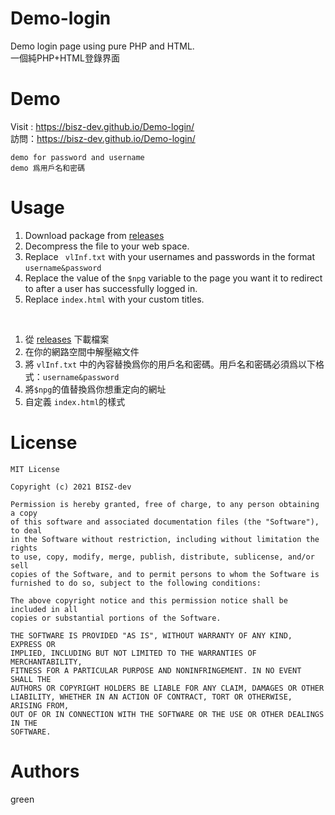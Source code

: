 # Demo-login
Demo login page using pure PHP and HTML. <br>
一個純PHP+HTML登錄界面

# Demo
Visit : https://bisz-dev.github.io/Demo-login/ <br>
訪問：https://bisz-dev.github.io/Demo-login/
```
demo for password and username
demo 爲用戶名和密碼
```

# Usage
1. Download package from [releases](https://github.com/BISZ-dev/Demo-login/releases)
2. Decompress the file to your web space.
3. Replace ``` vlInf.txt``` with your usernames and passwords in the format ```username&password```
4. Replace the value of the ```$npg``` variable to the page you want it to redirect to after a user has successfully logged in.
5. Replace ```index.html``` with your custom titles. 

<br>

1. 從 [releases](https://github.com/BISZ-dev/Demo-login/releases) 下載檔案
2. 在你的網路空間中解壓縮文件
3. 將 ```vlInf.txt``` 中的內容替換爲你的用戶名和密碼。用戶名和密碼必須爲以下格式：```username&password```
4. 將```$npg```的值替換爲你想重定向的網址
5. 自定義 ```index.html```的樣式

# License
```
MIT License

Copyright (c) 2021 BISZ-dev

Permission is hereby granted, free of charge, to any person obtaining a copy
of this software and associated documentation files (the "Software"), to deal
in the Software without restriction, including without limitation the rights
to use, copy, modify, merge, publish, distribute, sublicense, and/or sell
copies of the Software, and to permit persons to whom the Software is
furnished to do so, subject to the following conditions:

The above copyright notice and this permission notice shall be included in all
copies or substantial portions of the Software.

THE SOFTWARE IS PROVIDED "AS IS", WITHOUT WARRANTY OF ANY KIND, EXPRESS OR
IMPLIED, INCLUDING BUT NOT LIMITED TO THE WARRANTIES OF MERCHANTABILITY,
FITNESS FOR A PARTICULAR PURPOSE AND NONINFRINGEMENT. IN NO EVENT SHALL THE
AUTHORS OR COPYRIGHT HOLDERS BE LIABLE FOR ANY CLAIM, DAMAGES OR OTHER
LIABILITY, WHETHER IN AN ACTION OF CONTRACT, TORT OR OTHERWISE, ARISING FROM,
OUT OF OR IN CONNECTION WITH THE SOFTWARE OR THE USE OR OTHER DEALINGS IN THE
SOFTWARE.
```

# Authors
green

